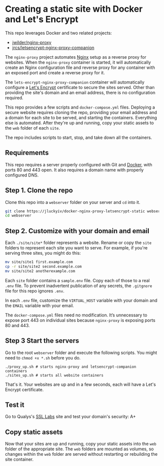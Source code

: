 # Creating a static site with Docker and Let's Encrypt
This repo leverages Docker and two related projects:

- [jwilder/nginx-proxy](https://github.com/jwilder/nginx-proxy)
- [jrcs/letsencrypt-nginx-proxy-companion](https://github.com/jrcs/letsencrypt-nginx-proxy-companion)

The `nginx-proxy` project automates [Nginx](http://nginx.org/en/docs/) setup as
a reverse proxy for websites. When the `nginx-proxy` container is started, it
will automatically create an Nginx configuration file and reverse proxy for any
container with an exposed port and create a reverse proxy for it.

The `lets-encrypt-nginx-proxy-companion` container will automatically configure
a [Let's Encrypt](https://letsencrypt.org) certificate to secure the sites
served. Other than providing the site's domain and an email address, there is no
configuration required.

This repo provides a few scripts and `docker-compose.yml` files. Deploying a
secure website requires cloning the repo, providing your email address and a
domain for each site to be served, and starting the containers. Everything else
is automated. After they're up and running, copy your static assets to the `web`
folder of each `site`.

The repo includes scripts to start, stop, and take down all the containers.

## Requirements
This repo requires a server properly configured with Git and
[Docker](https://docs.docker.com/get-started/), with ports 80 and 443 open. It
also requires a domain name with properly configured DNS.

## Step 1. Clone the repo
Clone this repo into a `webserver` folder on your server and `cd` into it.

```sh
git clone https://jluckyiv/docker-nginx-proxy-letsencrypt-static webserver
cd webserver
```

## Step 2. Customize with your domain and email
Each `./site/site*` folder represents a website. Rename or copy the `site`
folders to represent each site you want to serve. For example, if you're serving
three sites, you might do this:

```sh
mv site/site1 first.example.com
cp -r site/site2 second.example.com
mv site/site2 anotherexample.com
```

Each `site` folder contains a `sample.env` file. Copy each of those to a real
`.env` file. To prevent inadvertent publication of any secrets, the `.gitgnore`
file for this repo ignores `.env`.

In each `.env` file, customize the `VIRTUAL_HOST` variable with your domain and
the `EMAIL` variable with your email.

The `docker-compose.yml` files need no modification. It’s unnecessary to expose
port 443 on individual sites because `nginx-proxy` is exposing ports 80 and 443.

## Step 3 Start the servers
Go to the root `webserver` folder and execute the following scripts. You might
need to `chmod +x *.sh` before you do.

```
./proxy_up.sh # starts nginx-proxy and letsencrypt-companion containers
./sites_up.sh # starts all website containers
```

That's it. Your websites are up and in a few seconds, each will have a Let's
Encrypt certificate.

## Test it
Go to Qualys's [SSL Labs](https://www.ssllabs.com/ssltest) site and test your domain's security: A+

## Copy static assets
Now that your sites are up and running, copy your static assets into the `web`
folder of the appropriate site. The `web` folders are mounted as volumes, so
changes within the `web` folder are served without restarting or rebuilding the
site container.
